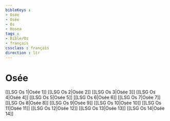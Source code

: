 ```yaml
---
bibleKeys : 
- Osée
- Osée
- Os
- Hosea
tags : 
- Bible/Os
- français
cssclass : français
direction : ltr
---
```


# Osée

[[LSG Os 1|Osée 1]]
[[LSG Os 2|Osée 2]]
[[LSG Os 3|Osée 3]]
[[LSG Os 4|Osée 4]]
[[LSG Os 5|Osée 5]]
[[LSG Os 6|Osée 6]]
[[LSG Os 7|Osée 7]]
[[LSG Os 8|Osée 8]]
[[LSG Os 9|Osée 9]]
[[LSG Os 10|Osée 10]]
[[LSG Os 11|Osée 11]]
[[LSG Os 12|Osée 12]]
[[LSG Os 13|Osée 13]]
[[LSG Os 14|Osée 14]]
